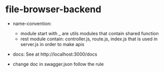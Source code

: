 # file-browser-backend

+ name-convention:
  + module start with _ are utils modules that contain shared function
  + rest module contain: controller.js, route.js, index.js that is used in server.js in order to make apis

+ docs: See at http://localhost:3000/docs
+ change doc in swagger.json follow the rule